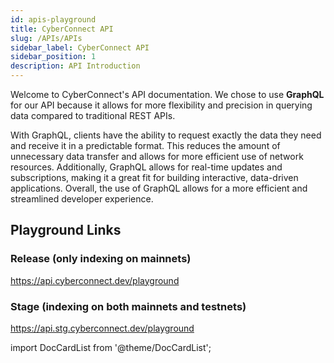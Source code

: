 ```yaml
---
id: apis-playground
title: CyberConnect API 
slug: /APIs/APIs
sidebar_label: CyberConnect API
sidebar_position: 1
description: API Introduction
---
```


Welcome to CyberConnect's API documentation. We chose to use **GraphQL** for our API because it allows for more flexibility and precision in querying data compared to traditional REST APIs. 

With GraphQL, clients have the ability to request exactly the data they need and receive it in a predictable format. This reduces the amount of unnecessary data transfer and allows for more efficient use of network resources. Additionally, GraphQL allows for real-time updates and subscriptions, making it a great fit for building interactive, data-driven applications. Overall, the use of GraphQL allows for a more efficient and streamlined developer experience.


## Playground Links

### Release (only indexing on mainnets) 
https://api.cyberconnect.dev/playground

### Stage (indexing on both mainnets and testnets)
https://api.stg.cyberconnect.dev/playground


import DocCardList from '@theme/DocCardList';

<DocCardList/>